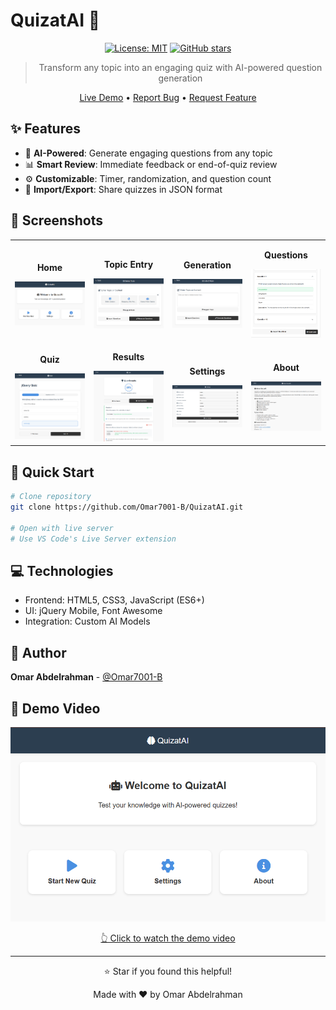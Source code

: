 # QuizatAI 🧠

<div align="center">

[![License: MIT](https://img.shields.io/badge/License-MIT-blue.svg)](https://opensource.org/licenses/MIT)
[![GitHub stars](https://img.shields.io/github/stars/Omar7001-B/QuizatAI?style=social)](https://github.com/Omar7001-B/QuizatAI/stargazers)

> Transform any topic into an engaging quiz with AI-powered question generation

[Live Demo](https://omar7001-b.github.io/QuizatAI/) • [Report Bug](https://github.com/Omar7001-B/QuizatAI/issues) • [Request Feature](https://github.com/Omar7001-B/QuizatAI/issues)

</div>

## ✨ Features

- 🤖 **AI-Powered**: Generate engaging questions from any topic
- 📊 **Smart Review**: Immediate feedback or end-of-quiz review
- ⚙️ **Customizable**: Timer, randomization, and question count
- 💾 **Import/Export**: Share quizzes in JSON format

## 📸 Screenshots

<div align="center">
<table>
<tr>
<td width="25%">
<p align="center"><strong>Home</strong></p>
<img src="screenshots/Home.png" alt="Home"/>
</td>
<td width="25%">
<p align="center"><strong>Topic Entry</strong></p>
<img src="screenshots/Topic.png" alt="Topic"/>
</td>
<td width="25%">
<p align="center"><strong>Generation</strong></p>
<img src="screenshots/Generate.png" alt="Generation"/>
</td>
<td width="25%">
<p align="center"><strong>Questions</strong></p>
<img src="screenshots/Questions.png" alt="Questions"/>
</td>
</tr>
<tr>
<td width="25%">
<p align="center"><strong>Quiz</strong></p>
<img src="screenshots/Quiz.png" alt="Quiz"/>
</td>
<td width="25%">
<p align="center"><strong>Results</strong></p>
<img src="screenshots/Result.png" alt="Results"/>
</td>
<td width="25%">
<p align="center"><strong>Settings</strong></p>
<img src="screenshots/Settings.png" alt="Settings"/>
</td>
<td width="25%">
<p align="center"><strong>About</strong></p>
<img src="screenshots/About.png" alt="About"/>
</td>
</tr>
</table>
</div>

## 🚀 Quick Start

```bash
# Clone repository
git clone https://github.com/Omar7001-B/QuizatAI.git

# Open with live server
# Use VS Code's Live Server extension
```

## 💻 Technologies

- Frontend: HTML5, CSS3, JavaScript (ES6+)
- UI: jQuery Mobile, Font Awesome
- Integration: Custom AI Models

## 👤 Author

**Omar Abdelrahman** - [@Omar7001-B](https://github.com/Omar7001-B)

## 🎥 Demo Video

<div align="center">
  <a href="screenshots/QuizatAI.mp4">
    <img src="screenshots/Home.png" alt="Watch Demo Video" width="600"/>
    <br>
    <p>👆 Click to watch the demo video</p>
  </a>
</div>

---

<div align="center">
⭐️ Star if you found this helpful!

Made with ❤️ by Omar Abdelrahman
</div> 